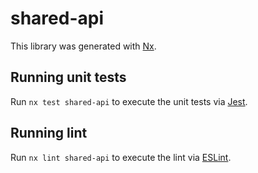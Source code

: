 # shared-api

This library was generated with [Nx](https://nx.dev).

## Running unit tests

Run `nx test shared-api` to execute the unit tests via [Jest](https://jestjs.io).

## Running lint

Run `nx lint shared-api` to execute the lint via [ESLint](https://eslint.org/).
